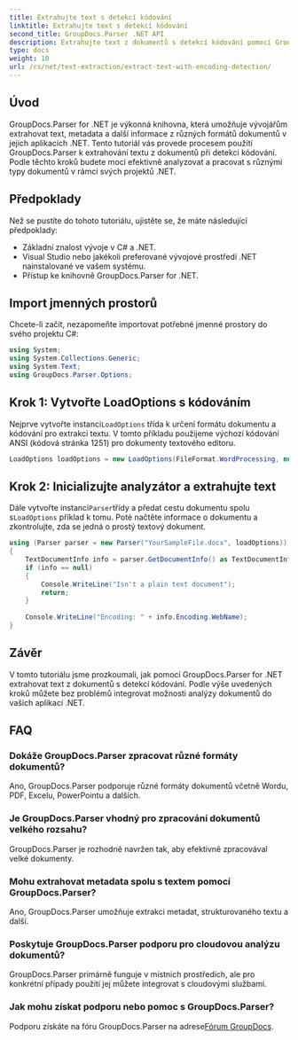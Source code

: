 ```yaml
---
title: Extrahujte text s detekcí kódování
linktitle: Extrahujte text s detekcí kódování
second_title: GroupDocs.Parser .NET API
description: Extrahujte text z dokumentů s detekcí kódování pomocí GroupDocs.Parser pro .NET. Efektivně analyzujte různé formáty ve svých aplikacích .NET.
type: docs
weight: 10
url: /cs/net/text-extraction/extract-text-with-encoding-detection/
---
```

## Úvod
GroupDocs.Parser for .NET je výkonná knihovna, která umožňuje vývojářům extrahovat text, metadata a další informace z různých formátů dokumentů v jejich aplikacích .NET. Tento tutoriál vás provede procesem použití GroupDocs.Parser k extrahování textu z dokumentů při detekci kódování. Podle těchto kroků budete moci efektivně analyzovat a pracovat s různými typy dokumentů v rámci svých projektů .NET.
## Předpoklady
Než se pustíte do tohoto tutoriálu, ujistěte se, že máte následující předpoklady:
- Základní znalost vývoje v C# a .NET.
- Visual Studio nebo jakékoli preferované vývojové prostředí .NET nainstalované ve vašem systému.
- Přístup ke knihovně GroupDocs.Parser for .NET.

## Import jmenných prostorů
Chcete-li začít, nezapomeňte importovat potřebné jmenné prostory do svého projektu C#:
```csharp
using System;
using System.Collections.Generic;
using System.Text;
using GroupDocs.Parser.Options;
```
## Krok 1: Vytvořte LoadOptions s kódováním
 Nejprve vytvořte instanci`LoadOptions` třída k určení formátu dokumentu a kódování pro extrakci textu. V tomto příkladu použijeme výchozí kódování ANSI (kódová stránka 1251) pro dokumenty textového editoru.
```csharp
LoadOptions loadOptions = new LoadOptions(FileFormat.WordProcessing, null, null, Encoding.GetEncoding(1251));
```
## Krok 2: Inicializujte analyzátor a extrahujte text
 Dále vytvořte instanci`Parser`třídy a předat cestu dokumentu spolu s`LoadOptions` příklad k tomu. Poté načtěte informace o dokumentu a zkontrolujte, zda se jedná o prostý textový dokument.
```csharp
using (Parser parser = new Parser("YourSampleFile.docx", loadOptions))
{
    TextDocumentInfo info = parser.GetDocumentInfo() as TextDocumentInfo;
    if (info == null)
    {
        Console.WriteLine("Isn't a plain text document");
        return;
    }
    
    Console.WriteLine("Encoding: " + info.Encoding.WebName);
}
```

## Závěr
V tomto tutoriálu jsme prozkoumali, jak pomocí GroupDocs.Parser for .NET extrahovat text z dokumentů s detekcí kódování. Podle výše uvedených kroků můžete bez problémů integrovat možnosti analýzy dokumentů do vašich aplikací .NET.

## FAQ
### Dokáže GroupDocs.Parser zpracovat různé formáty dokumentů?
Ano, GroupDocs.Parser podporuje různé formáty dokumentů včetně Wordu, PDF, Excelu, PowerPointu a dalších.
### Je GroupDocs.Parser vhodný pro zpracování dokumentů velkého rozsahu?
GroupDocs.Parser je rozhodně navržen tak, aby efektivně zpracovával velké dokumenty.
### Mohu extrahovat metadata spolu s textem pomocí GroupDocs.Parser?
Ano, GroupDocs.Parser umožňuje extrakci metadat, strukturovaného textu a další.
### Poskytuje GroupDocs.Parser podporu pro cloudovou analýzu dokumentů?
GroupDocs.Parser primárně funguje v místních prostředích, ale pro konkrétní případy použití jej můžete integrovat s cloudovými službami.
### Jak mohu získat podporu nebo pomoc s GroupDocs.Parser?
Podporu získáte na fóru GroupDocs.Parser na adrese[Fórum GroupDocs](https://forum.groupdocs.com/c/parser/17).